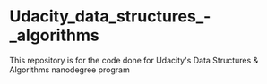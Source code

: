 # Udacity_data_structures_-_algorithms
This repository is for the code done for Udacity's Data Structures &amp; Algorithms nanodegree program
